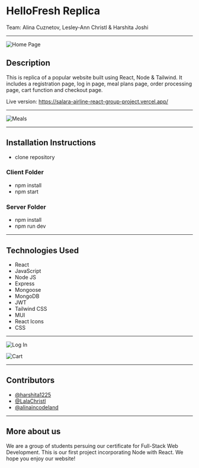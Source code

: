 # HelloFresh Replica

Team: Alina Cuznetov, Lesley-Ann Christl & Harshita Joshi

---

![Home Page](../client/src/components/images/homeREADME.png)

## Description

This is replica of a popular website built using React, Node & Tailwind. It includes a registration page, log in page, meal plans page, order processing page, cart function and checkout page.

Live version: https://salara-airline-react-group-project.vercel.app/

---

![Meals](../client/src/components/images/mealsREADME.png)

---

## Installation Instructions

- clone repository

### Client Folder

- npm install
- npm start

### Server Folder

- npm install
- npm run dev

---

## Technologies Used

- React
- JavaScript
- Node JS
- Express
- Mongoose
- MongoDB
- JWT
- Tailwind CSS
- MUI
- React Icons
- CSS

---

![Log In](../client/src/components/images/loginREADME.png)

![Cart](../client/src/components/images/cartREADME.png)

---

## Contributors

- [@harshita1225
  ](https://github.com/harshita1225)
- [@LalaChristl
  ](https://github.com/LalaChristl)
- [@alinaincodeland
  ](https://github.com/alinaincodeland)

---

## More about us

We are a group of students persuing our certificate for Full-Stack Web Development. This is our first project incorporating Node with React. We hope you enjoy our website!
